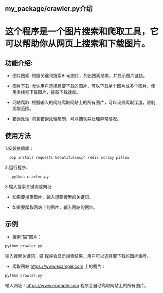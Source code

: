 ## my_package/crawler.py介绍


# 这个程序是一个图片搜索和爬取工具，它可以帮助你从网页上搜索和下载图片。


## 功能介绍:

- 图片搜索: 根据关键词搜索Bing图片，列出搜索结果，并显示图片链接。

- 图片下载: 允许用户选择想要下载的图片，可以下载单个图片或多个图片，使用多线程下载图片，提高下载速度。

- 网站爬取: 根据输入的网址爬取网站上的所有图片，可以设置爬取深度，限制爬取范围。

- 错误处理: 包含错误处理机制，可以捕获并处理异常情况。

## 使用方法
1.安装依赖库：
```bash
  pip install requests beautifulsoup4 redis scrapy pillow
```

2.运行程序:
```bash
   python crawler.py 
```

3.输入搜索关键词或网址:

- 如果要搜索图片，输入想要搜索的关键词。

- 如果要爬取网站上的图片，输入网站的网址。

## 示例

- 搜索“猫”图片：
```bash
python crawler.py
```
输入搜索关键词：猫
程序会显示搜索结果，用户可以选择要下载的图片编号。

- 爬取网站 https://www.example.com 上的图片：
```bash
python crawler.py
```

输入网址：https://www.example.com
程序会自动爬取网站上的所有图片。
